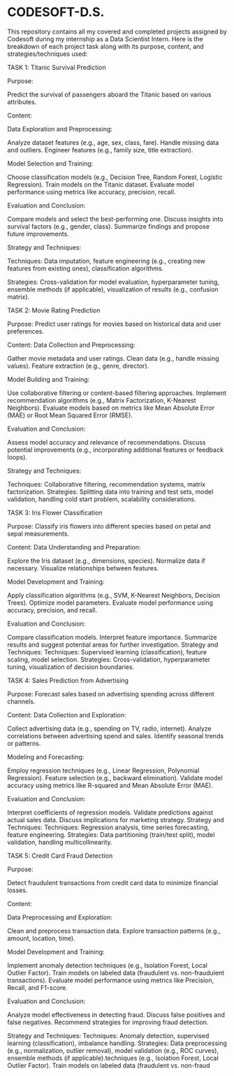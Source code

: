 # CODESOFT-D.S.
This repository contains all my covered and completed projects assigned by Codesoft during my internship as a Data Scientist Intern.
Here is the breakdown of each project task along with its purpose, content, and strategies/techniques used:

TASK 1: Titanic Survival Prediction

Purpose:

Predict the survival of passengers aboard the Titanic based on various attributes.


Content:


Data Exploration and Preprocessing:

Analyze dataset features (e.g., age, sex, class, fare).
Handle missing data and outliers.
Engineer features (e.g., family size, title extraction).


Model Selection and Training:

Choose classification models (e.g., Decision Tree, Random Forest, Logistic Regression).
Train models on the Titanic dataset.
Evaluate model performance using metrics like accuracy, precision, recall.

Evaluation and Conclusion:

Compare models and select the best-performing one.
Discuss insights into survival factors (e.g., gender, class).
Summarize findings and propose future improvements.


Strategy and Techniques:

Techniques: Data imputation, feature engineering (e.g., creating new features from existing ones), classification algorithms.

Strategies: Cross-validation for model evaluation, hyperparameter tuning, ensemble methods (if applicable), visualization of results (e.g., confusion matrix).

TASK 2: Movie Rating Prediction

Purpose:
Predict user ratings for movies based on historical data and user preferences.

Content:
Data Collection and Preprocessing:

Gather movie metadata and user ratings.
Clean data (e.g., handle missing values).
Feature extraction (e.g., genre, director).


Model Building and Training:

Use collaborative filtering or content-based filtering approaches.
Implement recommendation algorithms (e.g., Matrix Factorization, K-Nearest Neighbors).
Evaluate models based on metrics like Mean Absolute Error (MAE) or Root Mean Squared Error (RMSE).


Evaluation and Conclusion:

Assess model accuracy and relevance of recommendations.
Discuss potential improvements (e.g., incorporating additional features or feedback loops).


Strategy and Techniques:

Techniques: Collaborative filtering, recommendation systems, matrix factorization.
Strategies: Splitting data into training and test sets, model validation, handling cold start problem, scalability considerations.


TASK 3: Iris Flower Classification

Purpose:
Classify iris flowers into different species based on petal and sepal measurements.

Content:
Data Understanding and Preparation:

Explore the Iris dataset (e.g., dimensions, species).
Normalize data if necessary.
Visualize relationships between features.


Model Development and Training:

Apply classification algorithms (e.g., SVM, K-Nearest Neighbors, Decision Trees).
Optimize model parameters.
Evaluate model performance using accuracy, precision, and recall.


Evaluation and Conclusion:

Compare classification models.
Interpret feature importance.
Summarize results and suggest potential areas for further investigation.
Strategy and Techniques:
Techniques: Supervised learning (classification), feature scaling, model selection.
Strategies: Cross-validation, hyperparameter tuning, visualization of decision boundaries.

TASK 4: Sales Prediction from Advertising

Purpose:
Forecast sales based on advertising spending across different channels.

Content:
Data Collection and Exploration:

Collect advertising data (e.g., spending on TV, radio, internet).
Analyze correlations between advertising spend and sales.
Identify seasonal trends or patterns.


Modeling and Forecasting:

Employ regression techniques (e.g., Linear Regression, Polynomial Regression).
Feature selection (e.g., backward elimination).
Validate model accuracy using metrics like R-squared and Mean Absolute Error (MAE).


Evaluation and Conclusion:

Interpret coefficients of regression models.
Validate predictions against actual sales data.
Discuss implications for marketing strategy.
Strategy and Techniques:
Techniques: Regression analysis, time series forecasting, feature engineering.
Strategies: Data partitioning (train/test split), model validation, handling multicollinearity.


TASK 5: Credit Card Fraud Detection

Purpose:

Detect fraudulent transactions from credit card data to minimize financial losses.

Content:

Data Preprocessing and Exploration:

Clean and preprocess transaction data.
Explore transaction patterns (e.g., amount, location, time).


Model Development and Training:

Implement anomaly detection techniques (e.g., Isolation Forest, Local Outlier Factor).
Train models on labeled data (fraudulent vs. non-fraudulent transactions).
Evaluate model performance using metrics like Precision, Recall, and F1-score.


Evaluation and Conclusion:

Analyze model effectiveness in detecting fraud.
Discuss false positives and false negatives.
Recommend strategies for improving fraud detection.


Strategy and Techniques:
Techniques: Anomaly detection, supervised learning (classification), imbalance handling.
Strategies: Data preprocessing (e.g., normalization, outlier removal), model validation (e.g., ROC curves), ensemble methods (if applicable).techniques (e.g., Isolation Forest, Local Outlier Factor).
Train models on labeled data (fraudulent vs. non-fraud
